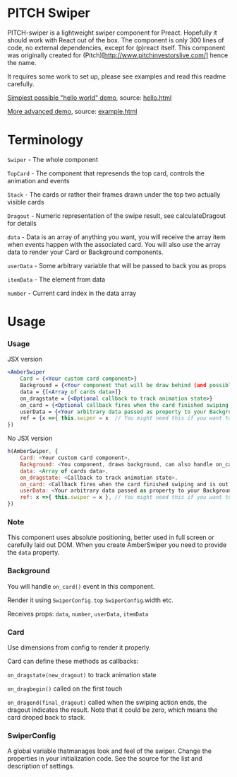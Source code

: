 # PITCH Swiper

PITCH-swiper is a lightweight swiper component for Preact. Hopefully it should work with React out of the box. The component is only 300 lines of code, no external dependencies, except for (p)react itself. This component was originally created for (Pitch)[http://www.pitchinvestorslive.com/] hence the name.

It requires some work to set up, please see examples and read this readme carefully.

[Simplest possible "hello world" demo](https://exebook.github.io/pitch-swiper/hello.html), source: [hello.html](https://github.com/exebook/pitch-swiper/blob/master/hello.html)

[More advanced demo](https://exebook.github.io/pitch-swiper/example.html), source: [example.html](https://github.com/exebook/pitch-swiper/blob/master/example.html)


# Terminology

`Swiper` - The whole component

`TopCard` - The component that represends the top card, controls the animation and events

`Stack` - The cards or rather their frames drawn under the top two actually visible cards

`Dragout` - Numeric representation of the swipe result, see calculateDragout for details

`data` - Data is an array of anything you want, you will receive the array item when events happen with the associated card. You 
will also use the array data to render your Card or Background components.

`userData` - Some arbitrary variable that will be passed to back you as props

`itemData` - The element from data

`number` - Current card index in the data array

# Usage

### Usage
JSX version

```jsx
<AmberSwiper
	Card = {<Your custom card component>}
	Background = {<Your component that will be draw behind (and possibly around) the cards>}
	data = {[<Array of cards data>]}
	on_dragstate = {<Optional callback to track animation state>}
	on_card = {<Optional callback fires when the card finished swiping and is out of stack>}
	userData = {<Your arbitrary data passed as property to your Background and Card>}
	ref = {x =>{ this.swiper = x  // You might need this if you want to have advanced dynamic control of swiper }}
})
```
No JSX version

```js
h(AmberSwiper, {
	Card: <Your custom card component>,
	Background: <You component, draws background, can also handle on_card and on_dragstate>,
	data: <Array of cards data>,
	on_dragstate: <Callback to track animation state>,
	on_card: <Callback fires when the card finished swiping and is out of stack, probably the one you need most>,
	userData: <Your arbitrary data passed as property to your Background and Card>,
	ref: x =>{ this.swiper = x }, // You might need this if you want to have advanced dynamic control of swiper
})
```


### Note
This component uses absolute positioning, better used in full screen or carefully laid out DOM.
When you create AmberSwiper you need to provide the `data` property.


### Background

You will handle `on_card()` event in this component.

Render it using `SwiperConfig.top` `SwiperConfig`.width etc.

Receives props: `data`, `number`, `userData`, `itemData`

### Card

Use dimensions from config to render it properly.

Card can define these methods as callbacks:

`on_dragstate(new_dragout)` to track animation state

`on_dragbegin()` called on the first touch

`on_dragend(final_dragout)` called when the swiping action ends, the dragout indicates the result. Note that it could be zero, which means the card droped back to stack.

### SwiperConfig

A global variable thatmanages look and feel of the swiper. Change the properties in your initialization code. See the source for the list and description of settings.

